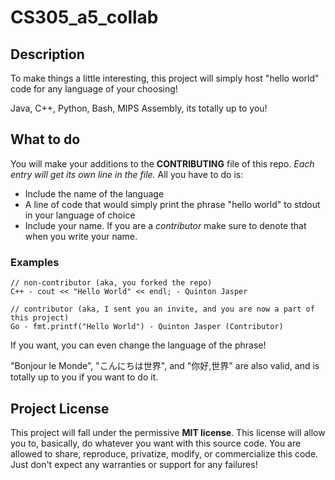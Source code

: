 # CS305_a5_collab

## Description
To make things a little interesting, this project will simply host "hello world" code for any language of your choosing!

Java, C++, Python, Bash, MIPS Assembly, its totally up to you!

## What to do
You will make your additions to the __CONTRIBUTING__ file of this repo. _Each entry will get its own line in the file._ All you have to do is:

- Include the name of the language
- A line of code that would simply print the phrase "hello world" to stdout in your language of choice
- Include your name. If you are a _contributor_ make sure to denote that when you write your name.

### Examples
```
// non-contributor (aka, you forked the repo)
C++ - cout << "Hello World" << endl; - Quinton Jasper
```

```
// contributor (aka, I sent you an invite, and you are now a part of this project)
Go - fmt.printf("Hello World") - Quinton Jasper (Contributor) 
```

If you want, you can even change the language of the phrase!

"Bonjour le Monde", "こんにちは世界", and "你好,世界" are also valid, and is totally up to you if you want to do it.

## Project License
This project will fall under the permissive **MIT license**. This license will allow you to, basically, do whatever you want with this source code. You are allowed to share, reproduce, privatize, modify, or commercialize this code. Just don't expect any warranties or support for any failures!
